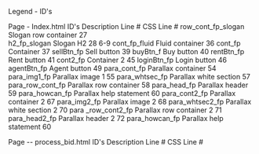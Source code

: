 Legend - ID's

Page - Index.html <link src="./public/index.html">
    ID's                    Description                 Line #      CSS Line #
    row_cont_fp_slogan      Slogan row container        27          
    h2_fp_slogan            Slogan H2                   28          6-9
    cont_fp_fluid           Fluid container             36
    cont_fp                 Container                   37
    sellBtn_fp              Sell button                 39
    buyBtn_f                Buy button                  40
    rentBtn_fp              Rent button                 41
    cont2_fp                Container 2                 45
    loginBtn_fp             Login button                46
    agentBtn_fp             Agent button                49
    para_cont_fp            Parallax container          54
    para_img1_fp            Parallax image 1            55
    para_whtsec_fp          Parallax white section      57
    para_row_cont_fp        Parallax row container      58
    para_head_fp            Parallax header             59
    para_howcan_fp          Parallax help statement     60
    para_cont2_fp           Parallax container 2        67
    para_img2_fp            Parallax image 2            68
    para_whtsec2_fp         Parallax white section 2    70
    para _row_cont2_fp      Parallax row container 2    71
    para_head2_fp           Parallax header 2           72
    para_howcan_fp          Parallax help statement     60

Page -- process_bid.html <link src="./public/assets/process_bid.html">
    ID's                    Description                 Line #      CSS Line #
    
